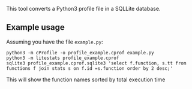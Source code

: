 This tool converts a Python3 profile file in a SQLLite database.

## Example usage

Assuming you have the file `example.py`:

    python3 -m cProfile -o profile_example.cprof example.py
    python3 -m litestats profile_example.cprof
    sqlite3 profile_example.cprof.sqlite3 'select f.function, s.tt from functions f join stats s on f.id =s.function order by 2 desc;'

This will show the function names sorted by total execution time